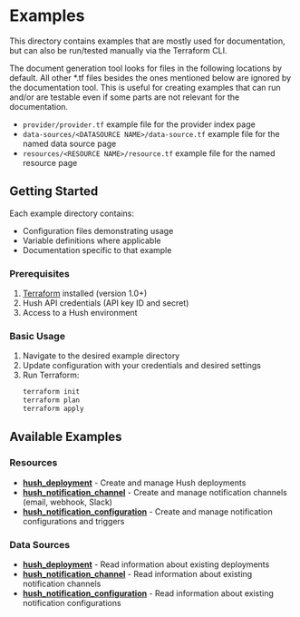 # Examples

This directory contains examples that are mostly used for documentation, but can also be run/tested manually via the Terraform CLI.

The document generation tool looks for files in the following locations by default. All other *.tf files besides the ones mentioned below are ignored by the documentation tool. This is useful for creating examples that can run and/or are testable even if some parts are not relevant for the documentation.

- `provider/provider.tf` example file for the provider index page
- `data-sources/<DATASOURCE NAME>/data-source.tf` example file for the named data source page  
- `resources/<RESOURCE NAME>/resource.tf` example file for the named resource page

## Getting Started

Each example directory contains:
- Configuration files demonstrating usage
- Variable definitions where applicable
- Documentation specific to that example

### Prerequisites

1. [Terraform](https://terraform.io/downloads) installed (version 1.0+)
2. Hush API credentials (API key ID and secret)
3. Access to a Hush environment

### Basic Usage

1. Navigate to the desired example directory
2. Update configuration with your credentials and desired settings
3. Run Terraform:
   ```bash
   terraform init
   terraform plan
   terraform apply
   ```

## Available Examples

### Resources

- **[hush_deployment](resources/hush_deployment/)** - Create and manage Hush deployments
- **[hush_notification_channel](resources/hush_notification_channel/)** - Create and manage notification channels (email, webhook, Slack)
- **[hush_notification_configuration](resources/hush_notification_configuration/)** - Create and manage notification configurations and triggers

### Data Sources

- **[hush_deployment](data-sources/hush_deployment/)** - Read information about existing deployments
- **[hush_notification_channel](data-sources/hush_notification_channel/)** - Read information about existing notification channels
- **[hush_notification_configuration](data-sources/hush_notification_configuration/)** - Read information about existing notification configurations

